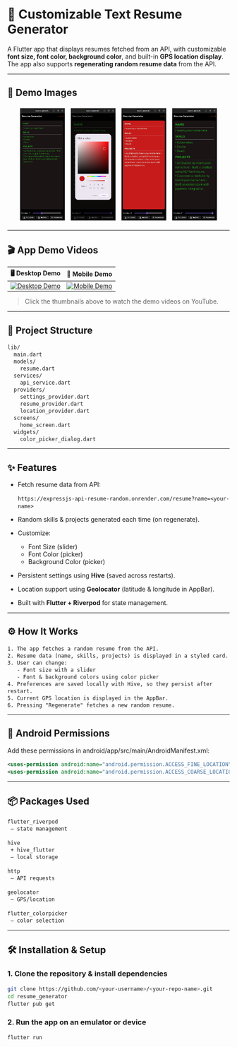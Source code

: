 # 📱 Customizable Text Resume Generator

A Flutter app that displays resumes fetched from an API, with customizable **font size, font color, background color**, and built-in **GPS location display**.  
The app also supports **regenerating random resume data** from the API.

---

## 📸 Demo Images

<p align="center">
  <img src="images/hom_screen.png" alt="home screen" width="22%"/>
  <img src="images/bg_color_change.png" alt="bg color change" width="22%"/>
  <img src="images/design_change.png" alt="design change" width="22%"/>
  <img src="images/font_size_change.png" alt="font size change" width="22%"/>
</p>

---

## 🎬 App Demo Videos

| 🖥️ Desktop Demo | 📱 Mobile Demo |
|-----------------|----------------|
| [![Desktop Demo](https://img.youtube.com/vi/SLWTYvD0qlo/0.jpg)](https://youtu.be/SLWTYvD0qlo) | [![Mobile Demo](https://img.youtube.com/vi/Nw2BJSQQuNo/0.jpg)](https://youtube.com/shorts/Nw2BJSQQuNo?feature=share) |

> Click the thumbnails above to watch the demo videos on YouTube.
---

## 📂 Project Structure
```vbnet
lib/
  main.dart
  models/
    resume.dart
  services/
    api_service.dart
  providers/
    settings_provider.dart
    resume_provider.dart
    location_provider.dart
  screens/
    home_screen.dart
  widgets/
    color_picker_dialog.dart

```
---
## ✨ Features
- Fetch resume data from API:
  
  `https://expressjs-api-resume-random.onrender.com/resume?name=<your-name>`
- Random skills & projects generated each time (on regenerate).
- Customize:
  - Font Size (slider)
  - Font Color (picker)
  - Background Color (picker)
- Persistent settings using **Hive** (saved across restarts).
- Location support using **Geolocator** (latitude & longitude in AppBar).
- Built with **Flutter + Riverpod** for state management.

---
## ⚙️ How It Works
```
1. The app fetches a random resume from the API.
2. Resume data (name, skills, projects) is displayed in a styled card.
3. User can change:
   - Font size with a slider
   - Font & background colors using color picker
4. Preferences are saved locally with Hive, so they persist after restart.
5. Current GPS location is displayed in the AppBar.
6. Pressing "Regenerate" fetches a new random resume.

```
---

## 📱 Android Permissions

Add these permissions in android/app/src/main/AndroidManifest.xml:
```xml
<uses-permission android:name="android.permission.ACCESS_FINE_LOCATION"/>
<uses-permission android:name="android.permission.ACCESS_COARSE_LOCATION"/>
```
---
## 📦 Packages Used
```
flutter_riverpod
 – state management

hive
 + hive_flutter
 – local storage

http
 – API requests

geolocator
 – GPS/location

flutter_colorpicker
 – color selection

```
---
## 🛠️ Installation & Setup

### 1. Clone the repository & install dependencies
```bash
git clone https://github.com/<your-username>/<your-repo-name>.git
cd resume_generator
flutter pub get
```
### 2. Run the app on an emulator or device
```bash
flutter run
```





